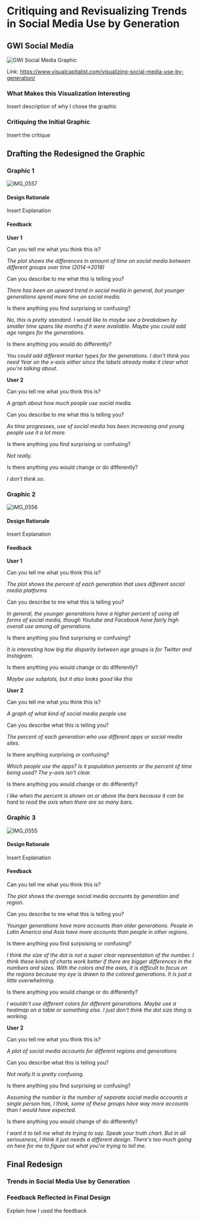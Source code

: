# Critiquing and Revisualizing Trends in Social Media Use by Generation

## GWI Social Media 


![GWI Social Media Graphic](https://user-images.githubusercontent.com/93174933/141027287-fb30d021-e1ee-4df1-94b8-1875a2bfb901.PNG)

Link: https://www.visualcapitalist.com/visualizing-social-media-use-by-generation/


### What Makes this Visualization Interesting
Insert description of why I chose the graphic

### Critiquing the Initial Graphic

Insert the critique

## Drafting the Redesigned the Graphic

### Graphic 1
![IMG_0557](https://user-images.githubusercontent.com/93174933/141028382-457fbb7b-3989-4fb8-828f-376a3d9405b3.jpg)

 
#### Design Rationale
Insert Explanation
 
#### Feedback

**User 1**

Can you tell me what you think this is?

_The plot shows the differences in amount of time on social media between different groups over time (2014->2018)_

Can you describe to me what this is telling you? 


_There has been an upward trend in social media in general, but younger generations spend more time on social media._

Is there anything you find surprising or confusing?

_No, this is pretty standard. I would like to maybe see a breakdown by smaller time spans like months if it were available. Maybe you could add age ranges for the generations._

Is there anything you would do differently?

_You could add different marker types for the generations. I don't think you need Year on the x-axis either since the labels already make it clear what you're talking about._

**User 2**

Can you tell me what you think this is?


_A graph about how much people use social media._

Can you describe to me what this is telling you?

_As time progresses, use of social media has been increasing and young people use it a lot more._

Is there anything you find surprising or confusing?

_Not really._

Is there anything you would change or do differently?

_I don't think so._

### Graphic 2
![IMG_0556](https://user-images.githubusercontent.com/93174933/141028409-332a2da1-fa3c-4d81-9c63-68e61fcb8f3f.jpg)

 
#### Design Rationale
Insert Explanation
 
#### Feedback
**User 1**

Can you tell me what you think this is?

_The plot shows the percent of each generation that uses different social media platforms_

Can you describe to me what this is telling you?

_In general, the younger generations have a higher percent of using all forms of social media, though Youtube and Facebook have fairly high overall use among all generations._

Is there anything you find surprising or confusing?

_It is interesting how big the disparity between age groups is for Twitter and Instagram._

Is there anything you would change or do differently?

_Maybe use subplots, but it also looks good like this_

**User 2**

Can you tell me what you think this is? 

_A graph of what kind of social media people use_

Can you describe what this is telling you?

_The percent of each generation who use different apps or social media sites._

Is there anything surprising or confusing?

_Which people use the apps? Is it population percents or the percent of time being used? The y-axis isn't clear._

Is there anything you would change or do differently?

_I like when the percent is shown on or above the bars because it can be hard to read the axis when there are so many bars._
### Graphic 3
![IMG_0555](https://user-images.githubusercontent.com/93174933/141028431-a8dccb70-8a3a-40d2-9a6e-214a366b4592.jpg)

 
#### Design Rationale
Insert Explanation
 
#### Feedback

Can you tell me what you think this is?

_The plot shows the average social media accounts by generation and region._

Can you describe to me what this is telling you?

_Younger generations have more accounts than older generations. People in Latin America and Asia have more accounts than people in other regions._

Is there anything you find surpsising or confusing?

_I think the size of the dot is not a super clear representation of the number. I think these kinds of charts work better if there are bigger differences in the numbers and sizes. With the colors and the axes, it is difficult to focus on the regions because my eye is drawn to the colored generations. It is just a little overwhelming._

Is there anything you would change or do differently?

_I wouldn't use different colors for different generations. Maybe use a heatmap on a table or something else. I just don't think the dot size thing is working._

**User 2**

Can you tell me what you think this is?

_A plot of social media accounts for different regions and generations_

Can you describe what this is telling you?

_Not really.It is pretty confusing._

Is there anything you find surprising or confusing?

_Assuming the number is the number of separate social media accounts a single person has, I think, some of these groups have way more accounts than I would have expected._

Is there anything you would change of do differently?

_I want it to tell me what its trying to say. Speak your truth chart. But in all seriousness, I think it just needs a different design. There's too much going on here for me to figure out what  you're trying to tell me._

## Final Redesign

### Trends in Social Media Use by Generation

<div class="flourish-embed flourish-chart" data-src="visualisation/7779922"><script src="https://public.flourish.studio/resources/embed.js"></script></div>

<div class="flourish-embed flourish-scatter" data-src="visualisation/7780306"><script src="https://public.flourish.studio/resources/embed.js"></script></div>

<div class="flourish-embed flourish-chart" data-src="visualisation/7780344"><script src="https://public.flourish.studio/resources/embed.js"></script></div>

### Feedback Reflected in Final Design

Explain how I used the feedback

